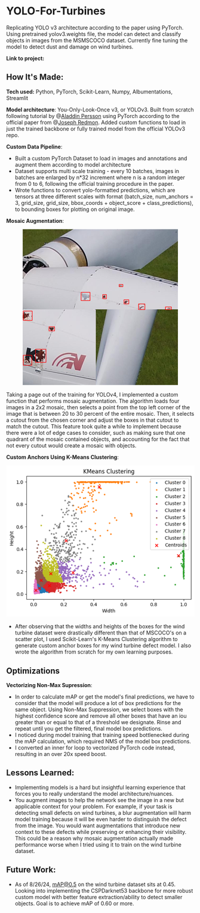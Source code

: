 # YOLO-For-Turbines
Replicating YOLO v3 architecture according to the paper using PyTorch. Using pretrained yolov3.weights file, the model can detect and classify objects in images from the MSMSCOCO dataset. Currently fine tuning the model to detect dust and damage on wind turbines. 

**Link to project:** 

## How It's Made:

**Tech used:** Python, PyTorch, Scikit-Learn, Numpy, Albumentations, Streamlit

**Model architecture**: You-Only-Look-Once v3, or YOLOv3. Built from scratch following tutorial by @[Aladdin Persson](https://github.com/aladdinpersson) using PyTorch according to the official paper from @[Joseph Redmon](https://github.com/pjreddie). Added custom functions to load in just the trained backbone or fully trained model from the official YOLOv3 repo. 

**Custom Data Pipeline**: 
- Built a custom PyTorch Dataset to load in images and annotations and augment them according to model architecture
- Dataset supports multi scale training - every 10 batches, images in batches are enlarged by n*32 increment where n is a random integer from 0 to 6, following the official training procedure in the paper. 
- Wrote functions to convert yolo-formatted predictions, which are tensors at three different scales with format (batch_size, num_anchors = 3, grid_size, grid_size, bbox_coords + object_score + class_predictions), to bounding boxes for plotting on original image. 

**Mosaic Augmentation**:
<p align="center">
<img src = "examples/MosaicAugmentation.png" alt = "Mosaic Augmentation" >

Taking a page out of the training for YOLOv4, I implemented a custom function that performs mosaic augmentation. The algorithm loads four images in a 2x2 mosaic, then selects a point from the top left corner of the image that is between 20 to 30 percent of the entire mosaic. Then, it selects a cutout from the chosen corner and adjust the boxes in that cutout to match the cutout. This feature took quite a while to implement because there were a lot of edge cases to consider, such as making sure that one quadrant of the mosaic contained objects, and accounting for the fact that not every cutout would create a mosaic with objects. 

**Custom Anchors Using K-Means Clustering**:
<p align="center">
<img src = "examples/KMeansClustering.png" alt = "K-means clustering used to compute optimal anchor boxes for wind turbine dataset" >

- After observing that the widths and heights of the boxes for the wind turbine dataset were drastically different than that of MSCOCO's on a scatter plot, I used Scikit-Learn's K-Means Clustering algorithm to generate custom anchor boxes for my wind turbine defect model. I also wrote the algorithm from scratch for my own learning purposes. 

## Optimizations
**Vectorizing Non-Max Supression**:
- In order to calculate mAP or get the model's final predictions, we have to consider that the model will produce a lot of box predictions for the same object. Using Non-Max Suppression, we select boxes with the highest confidence score and remove all other boxes that have an iou greater than or equal to that of a threshold we designate. Rinse and repeat until you get the filtered, final model box predictions.
- I noticed during model training that training speed bottlenecked during the mAP calculation, which required NMS of the model box predictions.
- I converted an inner for loop to vectorized PyTorch code instead, resulting in an over 20x speed boost.

## Lessons Learned:
- Implementing models is a hard but insightful learning experience that forces you to really understand the model architecture/nuances.
- You augment images to help the network see the image in a new but applicable context for your problem. For example, if your task is detecting small defects on wind turbines, a blur augmentation will harm model training because it will be even harder to distinguish the defect from the image. You would want augmentations that introduce new context to these defects while preserving or enhancing their visibility. This could be a reason why mosaic augmentation actually made performance worse when I tried using it to train on the wind turbine dataset.

## Future Work:
- As of 8/26/24, mAP@0.5 on the wind turbine dataset sits at 0.45. Looking into implementing the CSPDarknet53 backbone for more robust custom model with better feature extraction/ability to detect smaller objects. Goal is to achieve mAP of 0.60 or more. 
